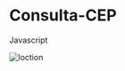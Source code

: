 # Consulta-CEP
Javascript

<img src="https://cdn.iconscout.com/icon/free/png-256/location-3079544-2561454.png" alt="loction"  />

